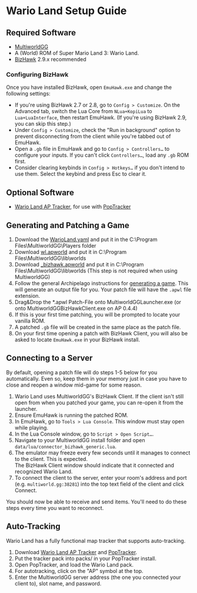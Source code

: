 # Wario Land Setup Guide

## Required Software

- [MultiworldGG](https://github.com/MultiworldGG/MultiworldGG/releases)
- A (World) ROM of Super Mario Land 3: Wario Land.
- [BizHawk](https://tasvideos.org/BizHawk/ReleaseHistory) 2.9.x recommended

### Configuring BizHawk

Once you have installed BizHawk, open `EmuHawk.exe` and change the following settings:

- If you're using BizHawk 2.7 or 2.8, go to `Config > Customize`. On the Advanced tab, switch the Lua Core from
`NLua+KopiLua` to `Lua+LuaInterface`, then restart EmuHawk. (If you're using BizHawk 2.9, you can skip this step.)
- Under `Config > Customize`, check the "Run in background" option to prevent disconnecting from the client while you're
tabbed out of EmuHawk.
- Open a `.gb` file in EmuHawk and go to `Config > Controllers…` to configure your inputs. If you can't click
`Controllers…`, load any `.gb` ROM first.
- Consider clearing keybinds in `Config > Hotkeys…` if you don't intend to use them. Select the keybind and press Esc to
clear it.

## Optional Software

- [Wario Land AP Tracker](https://github.com/randomcodegen/wl_ap_tracker/releases/latest), for use with
[PopTracker](https://github.com/black-sliver/PopTracker/releases)

## Generating and Patching a Game

1. Download the [WarioLand.yaml](https://github.com/randomcodegen/Archipelago_WL/releases/latest) and put it in the C:\Program Files\MultiworldGG\Players folder
2. Download [wl.apworld](https://github.com/randomcodegen/Archipelago_WL/releases/latest) and put it in C:\Program Files\MultiworldGG\lib\worlds
3. Download [_bizhawk.apworld](https://github.com/Zunawe/Archipelago/releases/tag/bizhawk_beta-2) and put it in C:\Program Files\MultiworldGG\lib\worlds (This step is not required when using MultiworldGG)
3. Follow the general Archipelago instructions for [generating a game](../../Archipelago/setup/en#generating-a-game).
This will generate an output file for you. Your patch file will have the `.apwl` file extension.
4. Drag&Drop the *.apwl Patch-File onto MultiworldGGLauncher.exe (or onto MultiworldGGBizHawkClient.exe on AP 0.4.4)
6. If this is your first time patching, you will be prompted to locate your vanilla ROM.
7. A patched `.gb` file will be created in the same place as the patch file.
8. On your first time opening a patch with BizHawk Client, you will also be asked to locate `EmuHawk.exe` in your
BizHawk install.

## Connecting to a Server

By default, opening a patch file will do steps 1-5 below for you automatically. Even so, keep them in your memory just
in case you have to close and reopen a window mid-game for some reason.

1. Wario Land uses MultiworldGG's BizHawk Client. If the client isn't still open from when you patched your game,
you can re-open it from the launcher.
2. Ensure EmuHawk is running the patched ROM.
3. In EmuHawk, go to `Tools > Lua Console`. This window must stay open while playing.
4. In the Lua Console window, go to `Script > Open Script…`.
5. Navigate to your MultiworldGG install folder and open `data/lua/connector_bizhawk_generic.lua`.
6. The emulator may freeze every few seconds until it manages to connect to the client. This is expected.\
The BizHawk Client window should indicate that it connected and recognized Wario Land.
7. To connect the client to the server, enter your room's address and port (e.g. `multiworld.gg:38281`) into the
top text field of the client and click Connect.

You should now be able to receive and send items. You'll need to do these steps every time you want to reconnect.

## Auto-Tracking

Wario Land has a fully functional map tracker that supports auto-tracking.

1. Download [Wario Land AP Tracker](https://github.com/randomcodegen/wl_ap_tracker/releases/latest) and
[PopTracker](https://github.com/black-sliver/PopTracker/releases).
2. Put the tracker pack into packs/ in your PopTracker install.
3. Open PopTracker, and load the Wario Land pack.
4. For autotracking, click on the "AP" symbol at the top.
5. Enter the MultiworldGG server address (the one you connected your client to), slot name, and password.